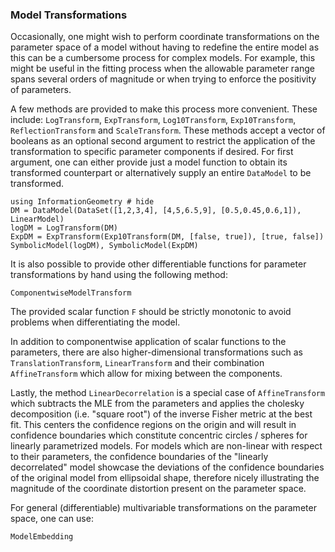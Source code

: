 

### Model Transformations

Occasionally, one might wish to perform coordinate transformations on the parameter space of a model without having to redefine the entire model as this can be a cumbersome process for complex models. For example, this might be useful in the fitting process when the allowable parameter range spans several orders of magnitude or when trying to enforce the positivity of parameters.

A few methods are provided to make this process more convenient. These include: `LogTransform`, `ExpTransform`, `Log10Transform`, `Exp10Transform`, `ReflectionTransform` and `ScaleTransform`.
These methods accept a vector of booleans as an optional second argument to restrict the application of the transformation to specific parameter components if desired.
For first argument, one can either provide just a model function to obtain its transformed counterpart or alternatively supply an entire `DataModel` to be transformed.

```@example 5
using InformationGeometry # hide
DM = DataModel(DataSet([1,2,3,4], [4,5,6.5,9], [0.5,0.45,0.6,1]), LinearModel)
logDM = LogTransform(DM)
ExpDM = ExpTransform(Exp10Transform(DM, [false, true]), [true, false])
SymbolicModel(logDM), SymbolicModel(ExpDM)
```

It is also possible to provide other differentiable functions for parameter transformations by hand using the following method:
```@docs
ComponentwiseModelTransform
```
The provided scalar function `F` should be strictly monotonic to avoid problems when differentiating the model.

In addition to componentwise application of scalar functions to the parameters, there are also higher-dimensional transformations such as `TranslationTransform`, `LinearTransform` and their combination `AffineTransform` which allow for mixing between the components.

Lastly, the method `LinearDecorrelation` is a special case of `AffineTransform` which subtracts the MLE from the parameters and applies the cholesky decomposition (i.e. "square root") of the inverse Fisher metric at the best fit. This centers the confidence regions on the origin and will result in confidence boundaries which constitute concentric circles / spheres for linearly parametrized models. For models which are non-linear with respect to their parameters, the confidence boundaries of the "linearly decorrelated" model showcase the deviations of the confidence boundaries of the original model from ellipsoidal shape, therefore nicely illustrating the magnitude of the coordinate distortion present on the parameter space.

For general (differentiable) multivariable transformations on the parameter space, one can use:
```@docs
ModelEmbedding
```
